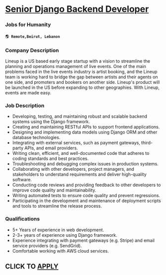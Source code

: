 # [Senior Django Backend Developer](https://www.remotewlb.com/apply/senior-django-backend-developer)  
### Jobs for Humanity  
#### `🌎 Remote,Beirut, Lebanon`  

### **Company Description**

Lineup is a US based early stage startup with a vision to streamline the planning and operations management of live events. One of the main problems faced in the live events industry is artist booking, and the Lineup team is working hard to bridge the gap between artists and their agents on one side, and promoters and bookers on another side. Lineup's product will be launched in the US before expanding to other geographies. With Lineup, events are made easy.

###  **Job Description**

  * Developing, testing, and maintaining robust and scalable backend systems using the Django framework.
  * Creating and maintaining RESTful APIs to support frontend applications.
  * Designing and implementing data models using Django ORM and other database technologies.
  * Integrating with external services, such as payment gateways, third-party APIs, and email providers.
  * Writing clean, efficient, and well-documented code that adheres to coding standards and best practices.
  * Troubleshooting and debugging complex issues in production systems.
  * Collaborating with other developers, project managers, and stakeholders to understand requirements and deliver high-quality software.
  * Conducting code reviews and providing feedback to other developers to improve code quality and maintainability.
  * Writing automated tests to ensure code quality and prevent regressions.
  * Participating in the development and maintenance of deployment scripts and tools to streamline the release process.

###  **Qualifications**

  * 5+ Years of experience in web development.
  * 2-3+ years of experience using Django framework.
  * Experience integrating with payment gateways (e.g. Stripe) and email service providers (e.g. SendGrid).
  * Comfortable working with AWS cloud services.

  
## CLICK TO [APPLY](https://www.remotewlb.com/apply/senior-django-backend-developer)

